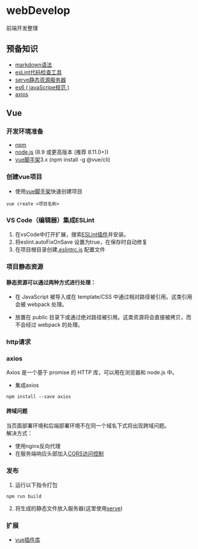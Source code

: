 # webDevelop
前端开发整理

## 预备知识
* [markdown语法](./markdownGuide.md)
* [esLint代码检查工具](./eslint/eslint.md)
* [serve静态资源服务器](https://zeit.co/blog/serve-7)
* [es6 ( javaScripe规范 )](http://es6.ruanyifeng.com/)
* [axios](http://www.axios-js.com/zh-cn/docs/)

## Vue
### 开发环境准备
* [npm](https://www.npmjs.com/)
* [node.js](https://nodejs.org/en/) (8.9 或更高版本 (推荐 8.11.0+))
* [vue脚手架](https://cli.vuejs.org/zh/guide/)3.x (npm install -g @vue/cli)
### 创建vue项目
* 使用[vue脚手架](https://cli.vuejs.org/zh/guide/)快速创建项目
```
vue create <项目名称>
```
### VS Code（编辑器）集成ESLint
1. 在vsCode中打开扩展，搜索[ESLint插件](https://marketplace.visualstudio.com/items?itemName=dbaeumer.vscode-eslint)并安装。
2. 将eslint.autoFixOnSave 设置为true，在保存时自动修复
3. 在项目根目录创建[.eslintrc.js](./eslint/eslintrc.js) 配置文件

### 项目静态资源
#### 静态资源可以通过两种方式进行处理：

* 在 JavaScript 被导入或在 template/CSS 中通过相对路径被引用。这类引用会被 webpack 处理。

* 放置在 public 目录下或通过绝对路径被引用。这类资源将会直接被拷贝，而不会经过 webpack 的处理。


### http请求
### axios
Axios 是一个基于 promise 的 HTTP 库，可以用在浏览器和 node.js 中。
* 集成axios
```
npm install --save axios
```

#### 跨域问题
当页面部署环境和后端部署环境不在同一个域名下式将出现跨域问题。  
解决方式：
* 使用nginx反向代理
* 在服务端响应头部加入[CORS访问控制](https://developer.mozilla.org/zh-CN/docs/Web/HTTP/Access_control_CORS)

### 发布
1. 运行以下指令打包
```
npm run build
```
2. 将生成的静态文件放入服务器(这里使用[serve](https://github.com/zeit/serve))

### 扩展
* [vue插件库](https://github.com/vuejs/awesome-vue#components--libraries)

